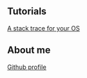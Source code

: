 ---
---

## Tutorials 
[A stack trace for your OS](/tutorials/stack_trace.md)

## About me
[Github profile](https://github.com/Techno-coder)
